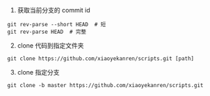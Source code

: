 1. 获取当前分支的 commit id
```
git rev-parse --short HEAD  # 短
git rev-parse HEAD  # 完整
```
2. clone 代码到指定文件夹
```
git clone https://github.com/xiaoyekanren/scripts.git [path]
```
3. clone 指定分支
```
git clone -b master https://github.com/xiaoyekanren/scripts.git
```
